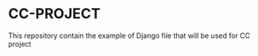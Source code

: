 # CC-PROJECT
This repository contain the example of Django file that will be used for CC project



